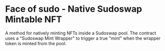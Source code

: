# Face of sudo - Native Sudoswap Mintable NFT

A method for natively minting NFTs inside a Sudoswap pool. The contract uses a "Sudoswap Mint Wrapper" to trigger a true "mint" when the wrapper token is minted from the pool.